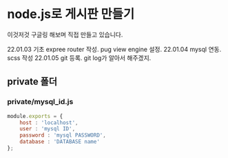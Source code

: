 # node.js로 게시판 만들기

이것저것 구글링 해보며 직접 만들고 있습니다.

22.01.03 기초 expree router 작성. pug view engine 설정.
22.01.04 mysql 연동. scss 작성
22.01.05 git 등록. git log가 알아서 해주겠지.




## private 폴더

### private/mysql_id.js
```js
module.exports = {
    host : 'localhost',
    user : 'mysql ID',
    password : 'mysql PASSWORD',
    database : 'DATABASE name'
};
```